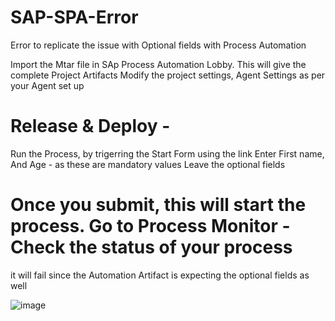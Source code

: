 # SAP-SPA-Error
Error to replicate the issue with Optional fields with Process Automation

Import the Mtar file in SAp Process Automation Lobby. This will give the complete Project Artifacts
Modify the project settings, Agent Settings as per your Agent set up
# Release & Deploy - 
Run the Process, by trigerring the Start Form using the link
Enter First name, And Age - as these are mandatory values
Leave the optional fields

# Once you submit, this will start the process. Go to Process Monitor - Check the status of your process
it will fail since the Automation Artifact is expecting the optional fields as well

![image](https://user-images.githubusercontent.com/5169927/218984089-9a1b5671-ee58-455a-9cc1-3fb01e2260a9.png)

